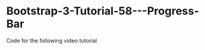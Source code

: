 Bootstrap-3-Tutorial-58---Progress-Bar
======================================

Code for the following video tutorial 
